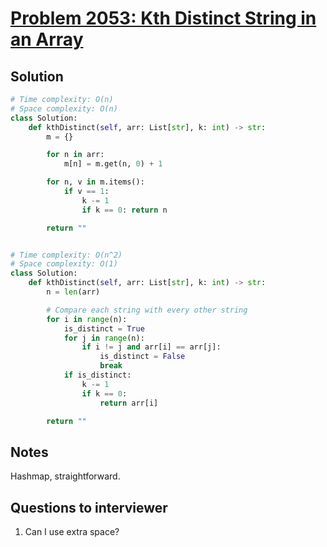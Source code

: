 # [Problem 2053: Kth Distinct String in an Array](https://leetcode.com/problems/kth-distinct-string-in-an-array/)

## Solution

```py
# Time complexity: O(n)
# Space complexity: O(n)
class Solution:
    def kthDistinct(self, arr: List[str], k: int) -> str:
        m = {}

        for n in arr:
            m[n] = m.get(n, 0) + 1

        for n, v in m.items():
            if v == 1:
                k -= 1
                if k == 0: return n

        return ""


# Time complexity: O(n^2)
# Space complexity: O(1)
class Solution:
    def kthDistinct(self, arr: List[str], k: int) -> str:
        n = len(arr)

        # Compare each string with every other string
        for i in range(n):
            is_distinct = True
            for j in range(n):
                if i != j and arr[i] == arr[j]:
                    is_distinct = False
                    break
            if is_distinct:
                k -= 1
                if k == 0:
                    return arr[i]

        return ""

```

## Notes

Hashmap, straightforward.

## Questions to interviewer

1. Can I use extra space?
